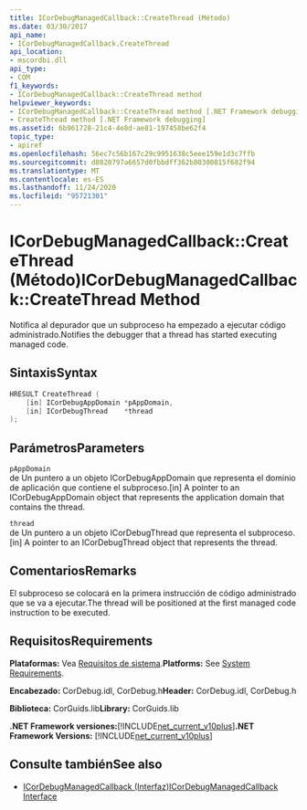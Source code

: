 ```yaml
---
title: ICorDebugManagedCallback::CreateThread (Método)
ms.date: 03/30/2017
api_name:
- ICorDebugManagedCallback.CreateThread
api_location:
- mscordbi.dll
api_type:
- COM
f1_keywords:
- ICorDebugManagedCallback::CreateThread method
helpviewer_keywords:
- ICorDebugManagedCallback::CreateThread method [.NET Framework debugging]
- CreateThread method [.NET Framework debugging]
ms.assetid: 6b961728-21c4-4e8d-ae81-197458be62f4
topic_type:
- apiref
ms.openlocfilehash: 56ec7c56b167c29c9951638c5eee159e1d3c7ffb
ms.sourcegitcommit: d8020797a6657d0fbbdff362b80300815f682f94
ms.translationtype: MT
ms.contentlocale: es-ES
ms.lasthandoff: 11/24/2020
ms.locfileid: "95721301"
---
```

# <a name="icordebugmanagedcallbackcreatethread-method"></a><span data-ttu-id="43f35-102">ICorDebugManagedCallback::CreateThread (Método)</span><span class="sxs-lookup"><span data-stu-id="43f35-102">ICorDebugManagedCallback::CreateThread Method</span></span>

<span data-ttu-id="43f35-103">Notifica al depurador que un subproceso ha empezado a ejecutar código administrado.</span><span class="sxs-lookup"><span data-stu-id="43f35-103">Notifies the debugger that a thread has started executing managed code.</span></span>  
  
## <a name="syntax"></a><span data-ttu-id="43f35-104">Sintaxis</span><span class="sxs-lookup"><span data-stu-id="43f35-104">Syntax</span></span>  
  
```cpp  
HRESULT CreateThread (  
    [in] ICorDebugAppDomain *pAppDomain,  
    [in] ICorDebugThread    *thread  
);  
```  
  
## <a name="parameters"></a><span data-ttu-id="43f35-105">Parámetros</span><span class="sxs-lookup"><span data-stu-id="43f35-105">Parameters</span></span>  

 `pAppDomain`  
 <span data-ttu-id="43f35-106">de Un puntero a un objeto ICorDebugAppDomain que representa el dominio de aplicación que contiene el subproceso.</span><span class="sxs-lookup"><span data-stu-id="43f35-106">[in] A pointer to an ICorDebugAppDomain object that represents the application domain that contains the thread.</span></span>  
  
 `thread`  
 <span data-ttu-id="43f35-107">de Un puntero a un objeto ICorDebugThread que representa el subproceso.</span><span class="sxs-lookup"><span data-stu-id="43f35-107">[in] A pointer to an ICorDebugThread object that represents the thread.</span></span>  
  
## <a name="remarks"></a><span data-ttu-id="43f35-108">Comentarios</span><span class="sxs-lookup"><span data-stu-id="43f35-108">Remarks</span></span>  

 <span data-ttu-id="43f35-109">El subproceso se colocará en la primera instrucción de código administrado que se va a ejecutar.</span><span class="sxs-lookup"><span data-stu-id="43f35-109">The thread will be positioned at the first managed code instruction to be executed.</span></span>  
  
## <a name="requirements"></a><span data-ttu-id="43f35-110">Requisitos</span><span class="sxs-lookup"><span data-stu-id="43f35-110">Requirements</span></span>  

 <span data-ttu-id="43f35-111">**Plataformas:** Vea [Requisitos de sistema](../../get-started/system-requirements.md).</span><span class="sxs-lookup"><span data-stu-id="43f35-111">**Platforms:** See [System Requirements](../../get-started/system-requirements.md).</span></span>  
  
 <span data-ttu-id="43f35-112">**Encabezado:** CorDebug.idl, CorDebug.h</span><span class="sxs-lookup"><span data-stu-id="43f35-112">**Header:** CorDebug.idl, CorDebug.h</span></span>  
  
 <span data-ttu-id="43f35-113">**Biblioteca:** CorGuids.lib</span><span class="sxs-lookup"><span data-stu-id="43f35-113">**Library:** CorGuids.lib</span></span>  
  
 <span data-ttu-id="43f35-114">**.NET Framework versiones:**[!INCLUDE[net_current_v10plus](../../../../includes/net-current-v10plus-md.md)]</span><span class="sxs-lookup"><span data-stu-id="43f35-114">**.NET Framework Versions:** [!INCLUDE[net_current_v10plus](../../../../includes/net-current-v10plus-md.md)]</span></span>  
  
## <a name="see-also"></a><span data-ttu-id="43f35-115">Consulte también</span><span class="sxs-lookup"><span data-stu-id="43f35-115">See also</span></span>

- [<span data-ttu-id="43f35-116">ICorDebugManagedCallback (Interfaz)</span><span class="sxs-lookup"><span data-stu-id="43f35-116">ICorDebugManagedCallback Interface</span></span>](icordebugmanagedcallback-interface.md)
